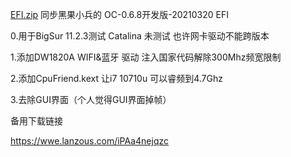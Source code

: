 
[EFI.zip](https://github.com/Flora-air/XiaoXinPro-13-hackintosh-DW1820a/files/6216966/EFI.zip)
同步黑果小兵的 OC-0.6.8开发版-20210320 EFI

0.用于BigSur 11.2.3测试 Catalina 未测试 也许网卡驱动不能跨版本

1.添加DW1820A WIFI&蓝牙 驱动 注入国家代码解除300Mhz频宽限制

2.添加CpuFriend.kext 让i7 10710u 可以睿频到4.7Ghz

3.去除GUI界面（个人觉得GUI界面掉帧）

备用下载链接

https://wwe.lanzous.com/iPAa4nejqzc
